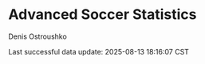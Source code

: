 # Advanced Soccer Statistics
Denis Ostroushko

<!-- gfm -->

Last successful data update: 2025-08-13 18:16:07 CST
